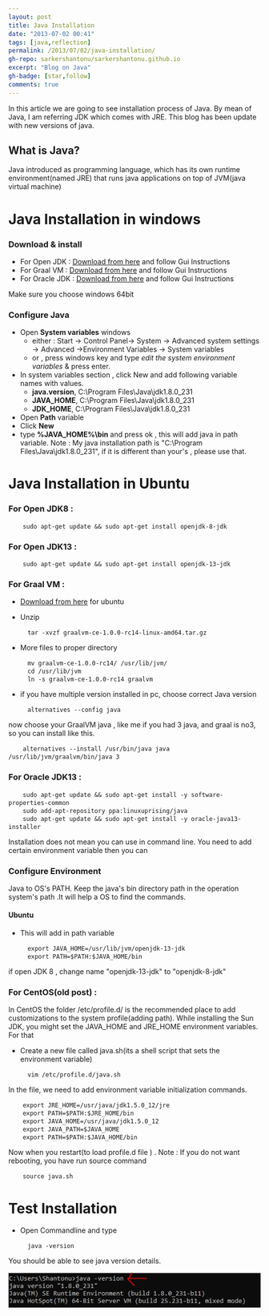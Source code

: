 ```yaml
---
layout: post
title: Java Installation
date: "2013-07-02 00:41"
tags: [java,reflection]
permalink: /2013/07/02/java-installation/
gh-repo: sarkershantonu/sarkershantonu.github.io
excerpt: "Blog on Java"
gh-badge: [star,follow]
comments: true
---
```

In this article we are going to see installation process of Java. By mean of Java, I am referring JDK which comes with JRE. This blog has been update with new versions of java. 

## What is Java? 
Java introduced as programming language, which has its own runtime environment(named JRE) that runs java applications on top of JVM(java virtual machine)

# Java Installation in windows

### Download & install 
- For Open JDK : [Download from here](https://openjdk.java.net/) and follow Gui Instructions
- For Graal VM : [Download from here](https://github.com/graalvm/graalvm-ce-builds/releases/) and follow Gui Instructions
- For Oracle JDK : [Download from here](https://www.oracle.com/java/technologies/javase/javase-jdk8-downloads.html) and follow Gui Instructions

Make sure you choose windows 64bit

### Configure Java
- Open **System variables** windows
    - either : Start -> Control Panel-> System -> Advanced system settings -> Advanced ->Environment Variables -> System variables 
    - or , press windows key and type *edit the system environment variables* & press enter. 
- In system variables section , click New and add following variable names with values.
    - **java.version**, C:\Program Files\Java\jdk1.8.0_231
    - **JAVA_HOME**, C:\Program Files\Java\jdk1.8.0_231
    - **JDK_HOME**, C:\Program Files\Java\jdk1.8.0_231
- Open **Path** variable
- Click **New**
- type **%JAVA_HOME%\bin** and press ok  , this will add java in path variable. 
Note : My java installation path is "C:\Program Files\Java\jdk1.8.0_231", if it is different than your's , please use that. 

# Java Installation in Ubuntu

### For Open JDK8 : 
        
        sudo apt-get update && sudo apt-get install openjdk-8-jdk
### For Open JDK13 : 
      
        sudo apt-get update && sudo apt-get install openjdk-13-jdk

### For Graal VM : 
- [Download from here](https://github.com/graalvm/graalvm-ce-builds/releases/) for ubuntu
- Unzip 

        tar -xvzf graalvm-ce-1.0.0-rc14-linux-amd64.tar.gz
- More files to proper directory 

        mv graalvm-ce-1.0.0-rc14/ /usr/lib/jvm/
        cd /usr/lib/jvm
        ln -s graalvm-ce-1.0.0-rc14 graalvm

- if you have multiple version installed in pc, choose correct Java version 

        alternatives --config java

now choose your GraalVM java , like me if you had 3 java, and graal is no3, so you can install like this.        

        alternatives --install /usr/bin/java java /usr/lib/jvm/graalvm/bin/java 3
        
###  For Oracle JDK13 : 

        sudo apt-get update && sudo apt-get install -y software-properties-common
        sudo add-apt-repository ppa:linuxuprising/java
        sudo apt-get update && sudo apt-get install -y oracle-java13-installer

Installation does not mean you can use in command line. You need to add certain environment variable then you can 

### Configure Environment
Java to OS's PATH. Keep the java's bin directory path in the operation system's path .It will help a OS to find the commands.

#### Ubuntu 
- This will add in path variable 

        export JAVA_HOME=/usr/lib/jvm/openjdk-13-jdk
        export PATH=$PATH:$JAVA_HOME/bin
        
if open JDK 8 , change name "openjdk-13-jdk" to "openjdk-8-jdk"

### For CentOS(old post) :  
In CentOS the folder /etc/profile.d/ is the recommended place to add customizations to the system profile(adding path). While installing the Sun JDK, you might set the JAVA_HOME and JRE_HOME environment variables. For that
- Create a new file called java.sh(its a shell script that sets the environment variable)

        vim /etc/profile.d/java.sh

In the file, we need to add environment variable initialization commands.  

        export JRE_HOME=/usr/java/jdk1.5.0_12/jre
        export PATH=$PATH:$JRE_HOME/bin
        export JAVA_HOME=/usr/java/jdk1.5.0_12
        export JAVA_PATH=$JAVA_HOME
        export PATH=$PATH:$JAVA_HOME/bin

Now when you restart(to load profile.d file ) . 
Note : If you do not want rebooting, you have run source command

        source java.sh

# Test Installation 
- Open Commandline and type 

        java -version 
        
You should be able to see java version details. 

![java-installation](/images/java/java-installations.JPG)        